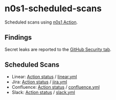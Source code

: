 # n0s1-scheduled-scans
Scheduled scans using [n0s1 Action](https://github.com/marketplace/actions/spark-1-n0s1).

## Findings
Secret leaks are reported to the [GitHub Security tab](https://github.com/spark1security/n0s1-scheduled-scans/security/code-scanning?query=is%3Aopen+branch%3Amain+tool%3An0s1).

## Scheduled Scans
* Linear: [Action status](https://github.com/spark1security/n0s1-scheduled-scans/actions/workflows/linear.yml) / [linear.yml](https://github.com/spark1security/n0s1-scheduled-scans/blob/main/.github/workflows/linear.yml)
* Jira: [Action status](https://github.com/spark1security/n0s1-scheduled-scans/actions/workflows/jira.yml) / [jira.yml](https://github.com/spark1security/n0s1-scheduled-scans/blob/main/.github/workflows/jira.yml)
* Confluence: [Action status](https://github.com/spark1security/n0s1-scheduled-scans/actions/workflows/confluence.yml) / [confluence.yml](https://github.com/spark1security/n0s1-scheduled-scans/blob/main/.github/workflows/confluence.yml)
* Slack: [Action status](https://github.com/spark1security/n0s1-scheduled-scans/actions/workflows/slack.yml) / [slack.yml](https://github.com/spark1security/n0s1-scheduled-scans/blob/main/.github/workflows/slack.yml)